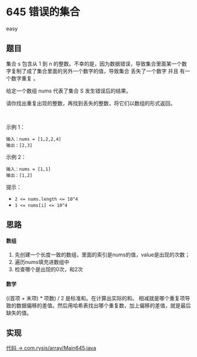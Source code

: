 # 645 错误的集合

easy

## 题目

集合 s 包含从 1 到 n 的整数。不幸的是，因为数据错误，导致集合里面某一个数字复制了成了集合里面的另外一个数字的值，导致集合 丢失了一个数字 并且 有一个数字重复 。

给定一个数组 nums 代表了集合 S 发生错误后的结果。

请你找出重复出现的整数，再找到丢失的整数，将它们以数组的形式返回。

 

示例 1：
```
输入：nums = [1,2,2,4]
输出：[2,3]
```
示例 2：
```
输入：nums = [1,1]
输出：[1,2]
```

提示：

- `2 <= nums.length <= 10^4`
- `1 <= nums[i] <= 10^4`

## 思路

#### 数组

1. 先创建一个长度一致的数组，里面的索引是nums的值，value是出现的次数；
2. 遍历nums填充进数组中
3. 检查哪个是出现的0次，和2次

#### 数学

((首项 + 末项) * 项数) / 2 是标准和。在计算出实际的和。
相减就是哪个重复项导致的数据偏移的差值。然后用哈希表找出哪个重复数，加上偏移的差值，就是最后缺失的值。

## 实现

[代码 -> com.rysis/array/Main645.java](../../src/com/rysis/array/Main645.java)